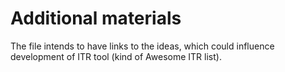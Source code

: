 # Additional materials

The file intends to have links to the ideas, which could influence development of ITR tool (kind of Awesome ITR list).
